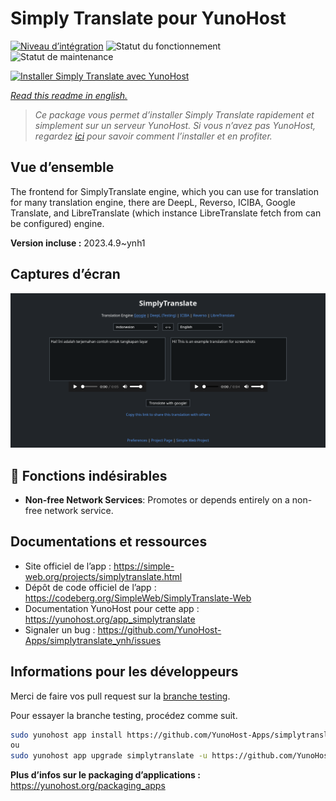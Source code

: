 <!--
N.B.: This README was automatically generated by https://github.com/YunoHost/apps/tree/master/tools/README-generator
It shall NOT be edited by hand.
-->

# Simply Translate pour YunoHost

[![Niveau d’intégration](https://dash.yunohost.org/integration/simplytranslate.svg)](https://dash.yunohost.org/appci/app/simplytranslate) ![Statut du fonctionnement](https://ci-apps.yunohost.org/ci/badges/simplytranslate.status.svg) ![Statut de maintenance](https://ci-apps.yunohost.org/ci/badges/simplytranslate.maintain.svg)

[![Installer Simply Translate avec YunoHost](https://install-app.yunohost.org/install-with-yunohost.svg)](https://install-app.yunohost.org/?app=simplytranslate)

*[Read this readme in english.](./README.md)*

> *Ce package vous permet d’installer Simply Translate rapidement et simplement sur un serveur YunoHost.
Si vous n’avez pas YunoHost, regardez [ici](https://yunohost.org/#/install) pour savoir comment l’installer et en profiter.*

## Vue d’ensemble

The frontend for SimplyTranslate engine, which you can use for translation for many translation engine, there are DeepL, Reverso, ICIBA, Google Translate, and LibreTranslate (which instance LibreTranslate fetch from can be configured) engine.

**Version incluse :** 2023.4.9~ynh1

## Captures d’écran

![Capture d’écran de Simply Translate](./doc/screenshots/st_id-en.png)

## :red_circle: Fonctions indésirables

- **Non-free Network Services**: Promotes or depends entirely on a non-free network service.

## Documentations et ressources

* Site officiel de l’app : <https://simple-web.org/projects/simplytranslate.html>
* Dépôt de code officiel de l’app : <https://codeberg.org/SimpleWeb/SimplyTranslate-Web>
* Documentation YunoHost pour cette app : <https://yunohost.org/app_simplytranslate>
* Signaler un bug : <https://github.com/YunoHost-Apps/simplytranslate_ynh/issues>

## Informations pour les développeurs

Merci de faire vos pull request sur la [branche testing](https://github.com/YunoHost-Apps/simplytranslate_ynh/tree/testing).

Pour essayer la branche testing, procédez comme suit.

``` bash
sudo yunohost app install https://github.com/YunoHost-Apps/simplytranslate_ynh/tree/testing --debug
ou
sudo yunohost app upgrade simplytranslate -u https://github.com/YunoHost-Apps/simplytranslate_ynh/tree/testing --debug
```

**Plus d’infos sur le packaging d’applications :** <https://yunohost.org/packaging_apps>